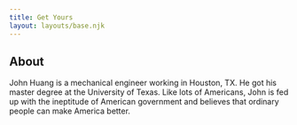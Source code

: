```yaml
---
title: Get Yours
layout: layouts/base.njk
---
```


## About

John Huang is a mechanical engineer working in Houston, TX. He got his master degree at the University of Texas. Like lots of Americans, John is fed up with the ineptitude of American government and believes that ordinary people can make America better. 
